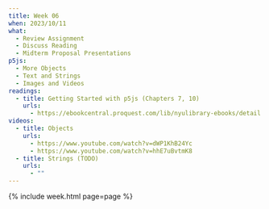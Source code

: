 ```yaml
---
title: Week 06
when: 2023/10/11
what:
  - Review Assignment
  - Discuss Reading
  - Midterm Proposal Presentations
p5js:
  - More Objects
  - Text and Strings
  - Images and Videos
readings:
  - title: Getting Started with p5js (Chapters 7, 10)
    urls:
      - https://ebookcentral.proquest.com/lib/nyulibrary-ebooks/detail.action?docID=4333728
videos:
  - title: Objects
    urls:
      - https://www.youtube.com/watch?v=dWP1KhB24Yc
      - https://www.youtube.com/watch?v=hhE7uBvtmK8
  - title: Strings (TODO)
    urls:
      - ""
---
```

{% include week.html page=page %}

